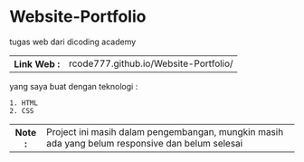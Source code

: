 # Website-Portfolio
tugas web dari dicoding academy

<table>
  <th>Link Web : </th>
  <td>
    rcode777.github.io/Website-Portfolio/
  </td>
</table>

yang saya buat dengan teknologi :

``1. HTML``
<br>
``2. CSS``

<table>
  <th>Note : </th>
  <td>
    Project ini masih dalam pengembangan, mungkin masih ada yang belum responsive dan belum selesai
  </td>
</table>
